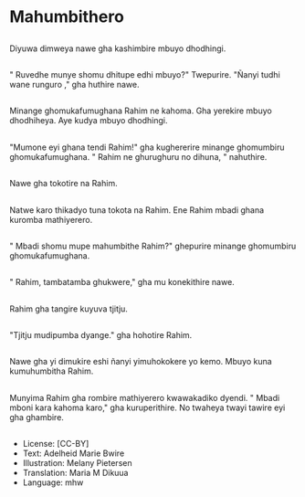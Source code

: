 # Mahumbithero

##
Diyuwa dimweya nawe gha kashimbire mbuyo dhodhingi.

##
" Ruvedhe munye shomu dhitupe edhi mbuyo?" Twepurire. "Ñanyi tudhi wane runguro ," gha huthire nawe.

##
Minange ghomukafumughana Rahim ne kahoma. Gha yerekire mbuyo dhodhiheya. Aye kudya mbuyo dhodhingi.

##
"Mumone eyi ghana tendi Rahim!" gha kughererire minange ghomumbiru ghomukafumughana. " Rahim ne ghurughuru no dihuna, " nahuthire.

##
Nawe gha tokotire na Rahim.

##
Natwe karo thikadyo tuna tokota na Rahim. Ene Rahim mbadi ghana kuromba mathiyerero.

##
" Mbadi shomu mupe mahumbithe Rahim?" ghepurire minange ghomumbiru ghomukafumughana.

##
" Rahim, tambatamba ghukwere," gha mu konekithire nawe.

##
Rahim gha tangire kuyuva tjitju.

##
"Tjitju mudipumba dyange." gha hohotire Rahim.

##
Nawe gha yi dimukire eshi ñanyi yimuhokokere yo kemo. Mbuyo kuna kumuhumbitha Rahim.

##
Munyima Rahim gha rombire mathiyerero kwawakadiko dyendi. " Mbadi mboni kara kahoma karo," gha kuruperithire. No twaheya twayi tawire eyi gha ghambire.

##
* License: [CC-BY]
* Text: Adelheid Marie Bwire
* Illustration: Melany Pietersen
* Translation: Maria M Dikuua
* Language: mhw
